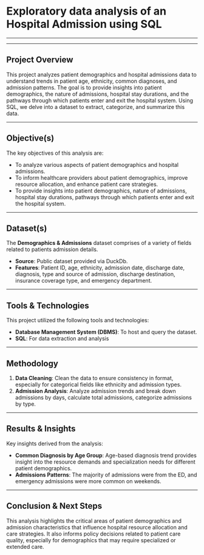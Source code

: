 # Exploratory data analysis of an Hospital Admission using SQL

---

---

## Project Overview

This project analyzes patient demographics and hospital admissions data to understand trends in patient age, ethnicity, common diagnoses, and admission patterns. The goal is to provide insights into patient demographics, the nature of admissions, hospital stay durations, and the pathways through which patients enter and exit the hospital system. Using SQL, we delve into a dataset to extract, categorize, and summarize this data.

---

## Objective(s)

The key objectives of this analysis are:
- To analyze various aspects of patient demographics and hospital admissions.
- To inform healthcare providers about patient demographics, improve resource allocation, and enhance patient care strategies.
- To provide insights into patient demographics, nature of admissions, hospital stay durations, pathways through which patients enter and exit the hospital system.

---

## Dataset(s)

The **Demographics & Admissions** dataset comprises of a variety of fields related to patients admission details.
- **Source**: Public dataset provided via DuckDb.
- **Features**: Patient ID, age, ethnicity, admission date, discharge date, diagnosis, type and source of admission, discharge destination, insurance coverage type, and emergency department.

---

## Tools & Technologies

This project utilized the following tools and technologies:
- **Database Management System (DBMS)**: To host and query the dataset.
- **SQL**: For data extraction and analysis

---

## Methodology

1. **Data Cleaning**: Clean the data to ensure consistency in format, especially for categorical fields like ethnicity and admission types.
2. **Admission Analysis**: Analyze admission trends and break down admissions by days, calculate total admissions, categorize admissions by type.

---

## Results & Insights

Key insights derived from the analysis:
- **Common Diagnosis by Age Group**: Age-based diagnosis trend provides insight into the resource demands and specialization needs for different patient demographics.
- **Admissions Patterns**: The majority of admissions were from the ED, and emergency admissions were more common on weekends.

---

## Conclusion & Next Steps

This analysis highlights the critical areas of patient demographics and admission characteristics that influence hospital resource allocation and care strategies. It also informs policy decisions related to patient care quality, especially for demographics that may require specialized or extended care. 
